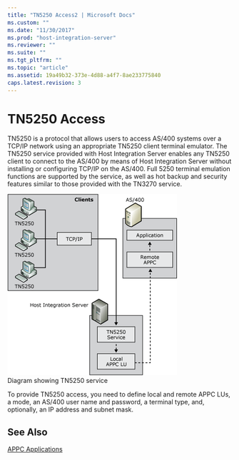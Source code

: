 ```yaml
---
title: "TN5250 Access2 | Microsoft Docs"
ms.custom: ""
ms.date: "11/30/2017"
ms.prod: "host-integration-server"
ms.reviewer: ""
ms.suite: ""
ms.tgt_pltfrm: ""
ms.topic: "article"
ms.assetid: 19a49b32-373e-4d88-a4f7-8ae233775840
caps.latest.revision: 3
---
```

# TN5250 Access
TN5250 is a protocol that allows users to access AS/400 systems over a TCP/IP network using an appropriate TN5250 client terminal emulator. The TN5250 service provided with Host Integration Server enables any TN5250 client to connect to the AS/400 by means of Host Integration Server without installing or configuring TCP/IP on the AS/400. Full 5250 terminal emulation functions are supported by the service, as well as hot backup and security features similar to those provided with the TN3270 service.  
  
 ![](../core/media/pln10.gif "pln10")  
Diagram showing TN5250 service  
  
 To provide TN5250 access, you need to define local and remote APPC LUs, a mode, an AS/400 user name and password, a terminal type, and, optionally, an IP address and subnet mask.  
  
## See Also  
 [APPC Applications](../core/appc-applications1.md)